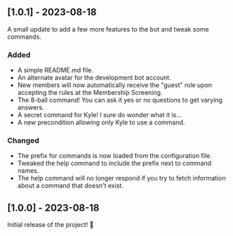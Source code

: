 ## [1.0.1] - 2023-08-18

A small update to add a few more features to the bot and tweak some commands.

### Added

- A simple README.md file.
- An alternate avatar for the development bot account.
- New members will now automatically receive the "guest" role upon accepting the rules at the Membership Screening.
- The 8-ball command! You can ask it yes or no questions to get varying answers.
- A secret command for Kyle! I sure do wonder what it is...
- A new precondition allowing only Kyle to use a command.

### Changed

- The prefix for commands is now loaded from the configuration file.
- Tweaked the help command to include the prefix next to command names.
- The help command will no longer respond if you try to fetch information about a command that doesn't exist.

## [1.0.0] - 2023-08-18
  
Initial release of the project! 🎉